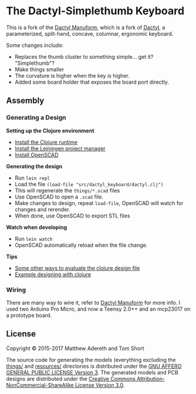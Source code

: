 # The Dactyl-Simplethumb Keyboard
This is a fork of the [Dactyl Manuform](https://github.com/abstracthat/dactyl-manuform), which is a fork of [Dactyl](https://github.com/adereth/dactyl-keyboard), a parameterized, split-hand, concave, columnar, ergonomic keyboard.

Some changes include:
- Replaces the thumb cluster to something simple... get it? "Simplethumb"?
- Make things smaller
- The curvature is higher when the key is higher.
- Added some board holder that exposes the board port directly. 

## Assembly

### Generating a Design

**Setting up the Clojure environment**
* [Install the Clojure runtime](https://clojure.org)
* [Install the Leiningen project manager](http://leiningen.org/)
* [Install OpenSCAD](http://www.openscad.org/)

**Generating the design**
* Run `lein repl`
* Load the file `(load-file "src/dactyl_keyboard/dactyl.clj")`
* This will regenerate the `things/*.scad` files
* Use OpenSCAD to open a `.scad` file.
* Make changes to design, repeat `load-file`, OpenSCAD will watch for changes and rerender.
* When done, use OpenSCAD to export STL files

**Watch when developing**
* Run `lein watch`
* OpenSCAD automatically reload when the file change.

**Tips**
* [Some other ways to evaluate the clojure design file](http://stackoverflow.com/a/28213489)
* [Example designing with clojure](http://adereth.github.io/blog/2014/04/09/3d-printing-with-clojure/)

### Wiring

There are many way to wire it, refer to [Dactyl Manuform](https://github.com/abstracthat/dactyl-manuform) for more info. I used two Arduino Pro Micro, and now a Teensy 2.0++ and an mcp23017 on a prototype board.

## License

Copyright © 2015-2017 Matthew Adereth and Tom Short

The source code for generating the models (everything excluding the [things/](things/) and [resources/](resources/) directories is distributed under the [GNU AFFERO GENERAL PUBLIC LICENSE Version 3](LICENSE).  The generated models and PCB designs are distributed under the [Creative Commons Attribution-NonCommercial-ShareAlike License Version 3.0](LICENSE-models).
